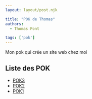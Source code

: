 ```yaml
---
layout: layout/post.njk

title: "POK de Thomas"
authors:
  - Thomas Pont

tags: ['pok']
---
```


<!-- début résumé -->

Mon  pok qui crée un site web chez moi
<!-- fin résumé -->

## Liste des POK

- [POK3](https://francoisbrucker.github.io/do-it/pok/Un-site-chez-moi/TP/poks/pok3/)
- [POK2](https://francoisbrucker.github.io/do-it/pok/Un-site-chez-moi/TP/poks/pok2/)
- [POK1](https://francoisbrucker.github.io/do-it/pok/Un-site-chez-moi/TP/poks/pok1/)
